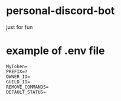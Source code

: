# personal-discord-bot
just for fun

# example of .env file
```
MyToken=
PREFIX=?
OWNER_ID=
GUILD_ID=
REMOVE_COMMANDS=
DEFAULT_STATUS=
```